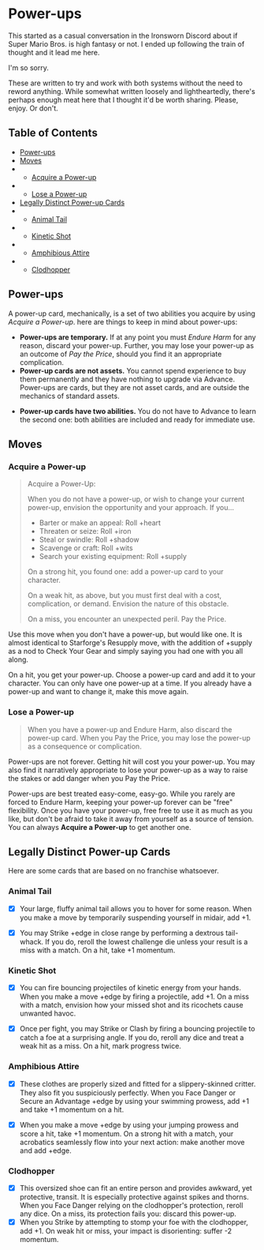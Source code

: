 # Power-ups

This started as a casual conversation in the Ironsworn Discord about if Super Mario Bros. is high fantasy or not. I ended up following the train of thought and it lead me here.

I'm so sorry.

These are written to try and work with both systems without the need to reword anything. While somewhat written loosely and lightheartedly, there's perhaps enough meat here that I thought it'd be worth sharing. Please, enjoy. Or don't.

## Table of Contents
- [Power-ups](#power-ups)
- [Moves](#moves)
- - [Acquire a Power-up](#acquire-a-power-up)
- - [Lose a Power-up](#lose-a-power-up)
- [Legally Distinct Power-up Cards](#legally-distinct-power-up-cards)
- - [Animal Tail](#animal-tail)
- - [Kinetic Shot](#kinetic-shot)
- - [Amphibious Attire](#amphibious-attire)
- - [Clodhopper](#clodhopper)

## Power-ups

A power-up card, mechanically, is a set of two abilities you acquire by using *Acquire a Power-up*. here are things to keep in mind about power-ups:

* **Power-ups are temporary.** If at any point you must *Endure Harm* for any reason, discard your power-up. Further, you may lose your power-up as an outcome of *Pay the Price*, should you find it an appropriate complication. 
* **Power-up cards are not assets.** You cannot spend experience to buy them permanently and they have nothing to upgrade via Advance. Power-ups are cards, but they are not asset cards, and are outside the mechanics of standard assets.
- **Power-up cards have two abilities.** You do not have to Advance to learn the second one: both abilities are included and ready for immediate use.

## Moves

### Acquire a Power-up

> Acquire a Power-Up:
> 
> When you do not have a power-up, or wish to change your current power-up, envision the opportunity and your approach. If you...
> 
> - Barter or make an appeal: Roll +heart
> - Threaten or seize: Roll +iron
> - Steal or swindle: Roll +shadow
> - Scavenge or craft: Roll +wits
> - Search your existing equipment: Roll +supply
> 
> On a strong hit, you found one: add a power-up card to your character.
> 
> On a weak hit, as above, but you must first deal with a cost, complication, or demand. Envision the nature of this obstacle.
> 
> On a miss, you encounter an unexpected peril. Pay the Price.

Use this move when you don't have a power-up, but would like one. It is almost identical to Starforge's Resupply move, with the addition of +supply as a nod to Check Your Gear and simply saying you had one with you all along.

On a hit, you get your power-up. Choose a power-up card and add it to your character. You can only have one power-up at a time. If you already have a power-up and want to change it, make this move again.


### Lose a Power-up

> When you have a power-up and Endure Harm, also discard the power-up card. When you Pay the Price, you may lose the power-up as a consequence or complication.

Power-ups are not forever. Getting hit will cost you your power-up. You may also find it narratively appropriate to lose your power-up as a way to raise the stakes or add danger when you Pay the Price.

Power-ups are best treated easy-come, easy-go. While you rarely are forced to Endure Harm, keeping your power-up forever can be "free" flexibility. Once you have your power-up, free free to use it as much as you like, but don't be afraid to take it away from yourself as a source of tension. You can always **Acquire a Power-up** to get another one.


## Legally Distinct Power-up Cards

Here are some cards that are based on no franchise whatsoever.

### Animal Tail

- [x] Your large, fluffy animal tail allows you to hover for some reason. When you make a move by temporarily suspending yourself in midair, add +1.
- [x] You may Strike +edge in close range by performing a dextrous tail-whack. If you do, reroll the lowest challenge die unless your result is a miss with a match. On a hit, take +1 momentum.


### Kinetic Shot

- [x] You can fire bouncing projectiles of kinetic energy from your hands. When you make a move +edge by firing a projectile, add +1. On a miss with a match, envision how your missed shot and its ricochets cause unwanted havoc.
- [x] Once per fight, you may Strike or Clash by firing a bouncing projectile to catch a foe at a surprising angle. If you do, reroll any dice and treat a weak hit as a miss. On a hit, mark progress twice.


### Amphibious Attire

- [x] These clothes are properly sized and fitted for a slippery-skinned critter. They also fit you suspiciously perfectly. When you Face Danger or Secure an Advantage +edge by using your swimming prowess, add +1 and take +1 momentum on a hit.
- [x] When you make a move +edge by using your jumping prowess and score a hit, take +1 momentum. On a strong hit with a match, your acrobatics seamlessly flow into your next action: make another move and add +edge.


### Clodhopper

- [x] This oversized shoe can fit an entire person and provides awkward, yet protective, transit. It is especially protective against spikes and thorns. When you Face Danger relying on the clodhopper's protection, reroll any dice. On a miss, its protection fails you: discard this power-up.
- [x] When you Strike by attempting to stomp your foe with the clodhopper, add +1. On weak hit or miss, your impact is disorienting: suffer -2 momentum.